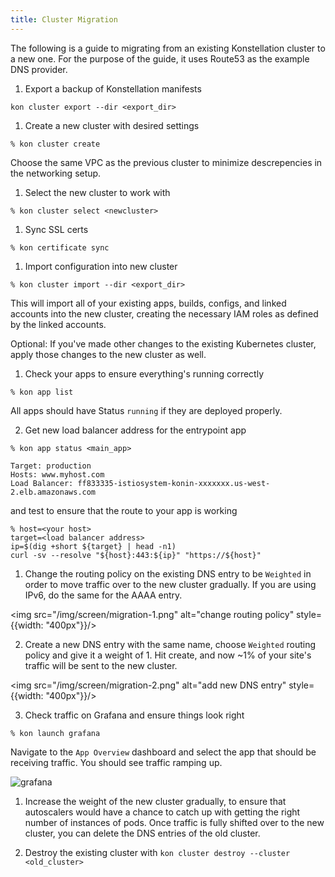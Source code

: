 ```yaml
---
title: Cluster Migration
---
```


The following is a guide to migrating from an existing Konstellation cluster to a new one. For the purpose of the guide, it uses Route53 as the example DNS provider.

1. Export a backup of Konstellation manifests

 ```
 kon cluster export --dir <export_dir>
 ```

1. Create a new cluster with desired settings

 ```
 % kon cluster create
 ```

 Choose the same VPC as the previous cluster to minimize descrepencies in the networking setup.

1. Select the new cluster to work with

 ```
 % kon cluster select <newcluster>
 ```

1. Sync SSL certs

 ```
 % kon certificate sync
 ```

1. Import configuration into new cluster

 ```
 % kon cluster import --dir <export_dir>
 ```

 This will import all of your existing apps, builds, configs, and linked accounts into the new cluster, creating the necessary IAM roles as defined by the linked accounts.

 Optional: If you've made other changes to the existing Kubernetes cluster, apply those changes to the new cluster as well.

1. Check your apps to ensure everything's running correctly

 ```
 % kon app list
 ```

 All apps should have Status `running` if they are deployed properly.

2. Get new load balancer address for the entrypoint app

 ```
 % kon app status <main_app>

 Target: production
 Hosts: www.myhost.com
 Load Balancer: ff833335-istiosystem-konin-xxxxxxx.us-west-2.elb.amazonaws.com
 ```

 and test to ensure that the route to your app is working

 ```
 % host=<your host>
target=<load balancer address>
ip=$(dig +short ${target} | head -n1)
curl -sv --resolve "${host}:443:${ip}" "https://${host}"
 ```

1. Change the routing policy on the existing DNS entry to be `Weighted` in order to move traffic over to the new cluster gradually. If you are using IPv6, do the same for the AAAA entry.

 <img src="/img/screen/migration-1.png" alt="change routing policy" style={{width: "400px"}}/>

2. Create a new DNS entry with the same name, choose `Weighted` routing policy and give it a weight of 1. Hit create, and now ~1% of your site's traffic will be sent to the new cluster.

 <img src="/img/screen/migration-2.png" alt="add new DNS entry" style={{width: "400px"}}/>

3. Check traffic on Grafana and ensure things look right

 ```
 % kon launch grafana
 ```

 Navigate to the `App Overview` dashboard and select the app that should be receiving traffic. You should see traffic ramping up.

 ![grafana](/img/screen/migration-3.png)

1. Increase the weight of the new cluster gradually, to ensure that autoscalers would have a chance to catch up with getting the right number of instances of pods. Once traffic is fully shifted over to the new cluster, you can delete the DNS entries of the old cluster.

1. Destroy the existing cluster with `kon cluster destroy --cluster <old_cluster>`
